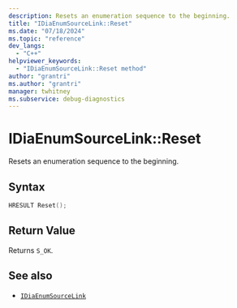 ```yaml
---
description: Resets an enumeration sequence to the beginning.
title: "IDiaEnumSourceLink::Reset"
ms.date: "07/18/2024"
ms.topic: "reference"
dev_langs:
  - "C++"
helpviewer_keywords:
  - "IDiaEnumSourceLink::Reset method"
author: "grantri"
ms.author: "grantri"
manager: twhitney
ms.subservice: debug-diagnostics
---
```


# IDiaEnumSourceLink::Reset

Resets an enumeration sequence to the beginning.

## Syntax

```c++
HRESULT Reset();
```

## Return Value

Returns `S_OK`.

## See also

- [`IDiaEnumSourceLink`](../../debugger/debug-interface-access/idiaenumsourcelink.md)
